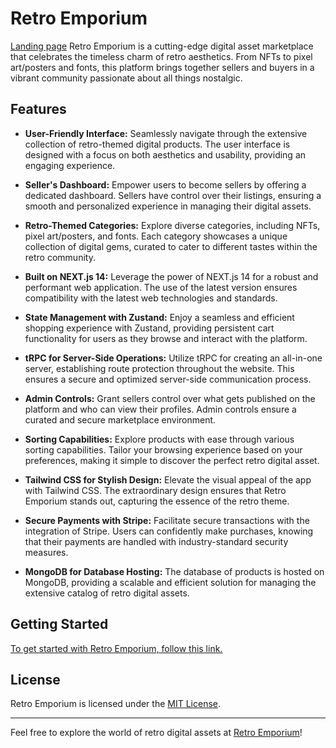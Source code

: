 # Retro Emporium
[Landing page](/public/land.png)
Retro Emporium is a cutting-edge digital asset marketplace that celebrates the timeless charm of retro aesthetics. From NFTs to pixel art/posters and fonts, this platform brings together sellers and buyers in a vibrant community passionate about all things nostalgic.

## Features

- **User-Friendly Interface:** Seamlessly navigate through the extensive collection of retro-themed digital products. The user interface is designed with a focus on both aesthetics and usability, providing an engaging experience.

- **Seller's Dashboard:** Empower users to become sellers by offering a dedicated dashboard. Sellers have control over their listings, ensuring a smooth and personalized experience in managing their digital assets.

- **Retro-Themed Categories:** Explore diverse categories, including NFTs, pixel art/posters, and fonts. Each category showcases a unique collection of digital gems, curated to cater to different tastes within the retro community.

- **Built on NEXT.js 14:** Leverage the power of NEXT.js 14 for a robust and performant web application. The use of the latest version ensures compatibility with the latest web technologies and standards.

- **State Management with Zustand:** Enjoy a seamless and efficient shopping experience with Zustand, providing persistent cart functionality for users as they browse and interact with the platform.

- **tRPC for Server-Side Operations:** Utilize tRPC for creating an all-in-one server, establishing route protection throughout the website. This ensures a secure and optimized server-side communication process.

- **Admin Controls:** Grant sellers control over what gets published on the platform and who can view their profiles. Admin controls ensure a curated and secure marketplace environment.

- **Sorting Capabilities:** Explore products with ease through various sorting capabilities. Tailor your browsing experience based on your preferences, making it simple to discover the perfect retro digital asset.

- **Tailwind CSS for Stylish Design:** Elevate the visual appeal of the app with Tailwind CSS. The extraordinary design ensures that Retro Emporium stands out, capturing the essence of the retro theme.

- **Secure Payments with Stripe:** Facilitate secure transactions with the integration of Stripe. Users can confidently make purchases, knowing that their payments are handled with industry-standard security measures.

- **MongoDB for Database Hosting:** The database of products is hosted on MongoDB, providing a scalable and efficient solution for managing the extensive catalog of retro digital assets.

## Getting Started

[To get started with Retro Emporium, follow this link.](https://retro-emporium-production.up.railway.app)


## License

Retro Emporium is licensed under the [MIT License](/LICENSE).

---

Feel free to explore the world of retro digital assets at [Retro Emporium](https://retro-emporium-production.up.railway.app)! 